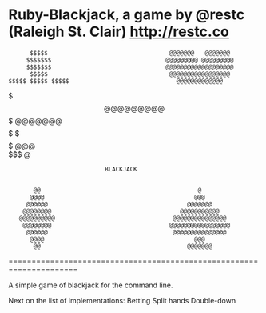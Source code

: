 Ruby-Blackjack, a game by @restc (Raleigh St. Clair) http://restc.co
=====================================================================
          $$$$$                                  @@@@@@@   @@@@@@@       
         $$$$$$$                                @@@@@@@@@ @@@@@@@@@      
         $$$$$$$                                @@@@@@@@@@@@@@@@@@@      
          $$$$$                                  @@@@@@@@@@@@@@@@@       
    $$$$$ $$$$$ $$$$$                              @@@@@@@@@@@@@         
   $$$$$$$$$$$$$$$$$$$                               @@@@@@@@@           
   $$$$$$$$$$$$$$$$$$$                                @@@@@@@            
    $$$$$   $   $$$$$                                   @@@              
           $$$                                           @               

                               BLACKJACK                                 


           @@                                            @               
          @@@@                                          @@@              
         @@@@@@                                       @@@@@@@            
        @@@@@@@@                                    @@@@@@@@@@@          
       @@@@@@@@@@                                 @@@@@@@@@@@@@@@        
        @@@@@@@@                                 @@@@@@@@@@@@@@@@@       
         @@@@@@                                   @@@@@@@@@@@@@@@        
          @@@@                                          @@@              
           @@                                         @@@@@@@            

=====================================================================

A simple game of blackjack for the command line.


Next on the list of implementations:
Betting
Split hands
Double-down

